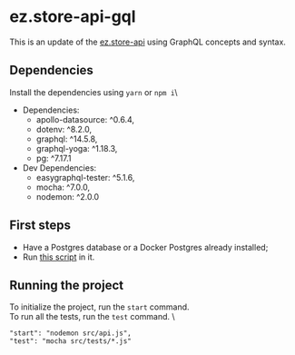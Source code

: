 # ez.store-api-gql

This is an update of the [ez.store-api](https://github.com/rodcoffani/ez.store-api) using GraphQL concepts and syntax.

## Dependencies
Install the dependencies using `yarn` or `npm i`\
* Dependencies:
  - apollo-datasource: ^0.6.4,
  - dotenv: ^8.2.0,
  - graphql: ^14.5.8,
  - graphql-yoga: ^1.18.3,
  - pg: ^7.17.1
* Dev Dependencies: 
  - easygraphql-tester: ^5.1.6,
  - mocha: ^7.0.0,
  - nodemon: ^2.0.0

## First steps
 - Have a Postgres database or a Docker Postgres already installed;
 - Run [this script](https://github.com/rodcoffani/ez.store-api/blob/master/scripts/postgres.sql) in it.

## Running the project
To initialize the project, run the `start` command.\
To run all the tests, run the `test` command. \

  `"start": "nodemon src/api.js",`\
  `"test": "mocha src/tests/*.js"`

